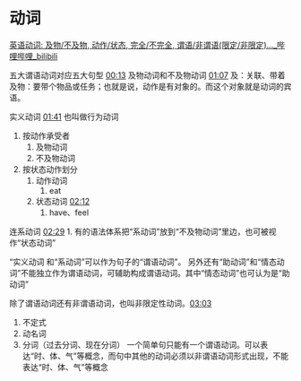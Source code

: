 # 动词
[英语动词: 及物/不及物, 动作/状态, 完全/不完全, 谓语/非谓语(限定/非限定)...\_哔哩哔哩\_bilibili](https://www.bilibili.com/video/BV1J44y1W7Zx/?spm_id_from=888.80996.embed_old&vd_source=a31fe6f534758f0c32d7f38215afcc7a)

五大谓语动词对应五大句型 [00:13](https://www.bilibili.com/video/BV1J44y1W7Zx/?spm_id_from=888.80996.embed_old&vd_source=a31fe6f534758f0c32d7f38215afcc7a#t=13.772459)
及物动词和不及物动词 [01:07](https://www.bilibili.com/video/BV1J44y1W7Zx/?spm_id_from=888.80996.embed_old&vd_source=a31fe6f534758f0c32d7f38215afcc7a#t=67.517288)
及：关联、带着
及物：要带个物品或任务；也就是说，动作是有对象的。而这个对象就是动词的宾语。

实义动词 [01:41](https://www.bilibili.com/video/BV1J44y1W7Zx/?spm_id_from=888.80996.embed_old&vd_source=a31fe6f534758f0c32d7f38215afcc7a#t=101.459214) 也叫做行为动词
1. 按动作承受者
	1. 及物动词
	2. 不及物动词
2. 按状态动作划分
	1. 动作动词
		1. eat
	2. 状态动词 [02:12](https://www.bilibili.com/video/BV1J44y1W7Zx/?spm_id_from=888.80996.embed_old&vd_source=a31fe6f534758f0c32d7f38215afcc7a#t=132.691959)
		1. have、feel

连系动词 [02:29](https://www.bilibili.com/video/BV1J44y1W7Zx/?spm_id_from=888.80996.embed_old&vd_source=a31fe6f534758f0c32d7f38215afcc7a#t=149.350036)
	1. 有的语法体系把“系动词”放到“不及物动词”里边，也可被视作“状态动词”

“实义动词 和“系动词”可以作为句子的“谓语动词”。
另外还有“助动词”和“情态动词”不能独立作为谓语动词，可辅助构成谓语动词。其中“情态动词”也可认为是“助动词”

除了谓语动词还有非谓语动词，也叫非限定性动词。[03:03](https://www.bilibili.com/video/BV1J44y1W7Zx/?spm_id_from=888.80996.embed_old&vd_source=a31fe6f534758f0c32d7f38215afcc7a#t=183.296042)
1. 不定式
2. 动名词
3. 分词（过去分词、现在分词）
一个简单句只能有一个谓语动词。可以表达“时、体、气”等概念，而句中其他的动词必须以非谓语动词形式出现，不能表达“时、体、气”等概念






